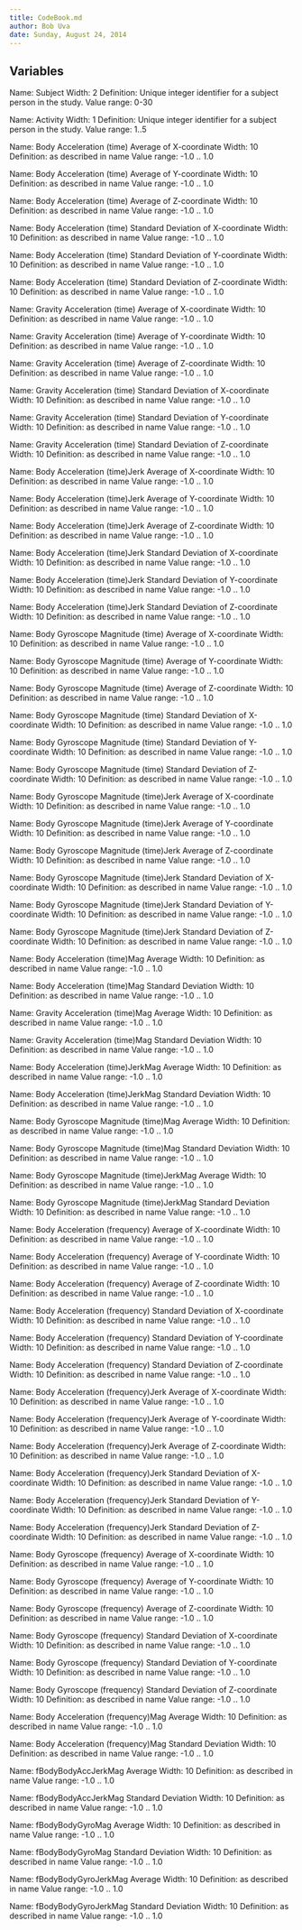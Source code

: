 ```yaml
---
title: CodeBook.md
author: Bob Uva
date: Sunday, August 24, 2014
---
```


Variables
---------

Name:         Subject
Width:        2
Definition:   Unique integer identifier for a subject person in the study.
Value range:  0-30

Name:         Activity
Width:        1
Definition:   Unique integer identifier for a subject person in the study.
Value range:  1..5

Name:         Body Acceleration (time) Average of X-coordinate 
Width:        10
Definition:   as described in name
Value range:  -1.0 .. 1.0

Name:         Body Acceleration (time) Average of Y-coordinate
Width:        10
Definition:   as described in name
Value range:  -1.0 .. 1.0

Name:         Body Acceleration (time) Average of Z-coordinate
Width:        10
Definition:   as described in name
Value range:  -1.0 .. 1.0

Name:         Body Acceleration (time) Standard Deviation of X-coordinate
Width:        10
Definition:   as described in name
Value range:  -1.0 .. 1.0

Name:         Body Acceleration (time) Standard Deviation of Y-coordinate
Width:        10
Definition:   as described in name
Value range:  -1.0 .. 1.0

Name:         Body Acceleration (time) Standard Deviation of Z-coordinate 
Width:        10
Definition:   as described in name
Value range:  -1.0 .. 1.0

Name:         Gravity Acceleration (time) Average of X-coordinate
Width:        10
Definition:   as described in name
Value range:  -1.0 .. 1.0

Name:         Gravity Acceleration (time) Average of Y-coordinate
Width:        10
Definition:   as described in name
Value range:  -1.0 .. 1.0

Name:         Gravity Acceleration (time) Average of Z-coordinate
Width:        10
Definition:   as described in name
Value range:  -1.0 .. 1.0


Name:         Gravity Acceleration (time) Standard Deviation of X-coordinate
Width:        10
Definition:   as described in name
Value range:  -1.0 .. 1.0


Name:         Gravity Acceleration (time) Standard Deviation of Y-coordinate
Width:        10
Definition:   as described in name
Value range:  -1.0 .. 1.0


Name:         Gravity Acceleration (time) Standard Deviation of Z-coordinate
Width:        10
Definition:   as described in name
Value range:  -1.0 .. 1.0

Name:         Body Acceleration (time)Jerk Average of X-coordinate
Width:        10
Definition:   as described in name
Value range:  -1.0 .. 1.0

Name:         Body Acceleration (time)Jerk Average of Y-coordinate
Width:        10
Definition:   as described in name
Value range:  -1.0 .. 1.0

Name:         Body Acceleration (time)Jerk Average of Z-coordinate
Width:        10
Definition:   as described in name
Value range:  -1.0 .. 1.0

Name:         Body Acceleration (time)Jerk Standard Deviation of X-coordinate
Width:        10
Definition:   as described in name
Value range:  -1.0 .. 1.0

Name:         Body Acceleration (time)Jerk Standard Deviation of Y-coordinate
Width:        10
Definition:   as described in name
Value range:  -1.0 .. 1.0

Name:         Body Acceleration (time)Jerk Standard Deviation of Z-coordinate
Width:        10
Definition:   as described in name
Value range:  -1.0 .. 1.0

Name:         Body Gyroscope Magnitude (time) Average of X-coordinate
Width:        10
Definition:   as described in name
Value range:  -1.0 .. 1.0

Name:         Body Gyroscope Magnitude (time) Average of Y-coordinate
Width:        10
Definition:   as described in name
Value range:  -1.0 .. 1.0

Name:         Body Gyroscope Magnitude (time) Average of Z-coordinate
Width:        10
Definition:   as described in name
Value range:  -1.0 .. 1.0

Name:         Body Gyroscope Magnitude (time) Standard Deviation of X-coordinate
Width:        10
Definition:   as described in name
Value range:  -1.0 .. 1.0

Name:         Body Gyroscope Magnitude (time) Standard Deviation of Y-coordinate
Width:        10
Definition:   as described in name
Value range:  -1.0 .. 1.0

Name:         Body Gyroscope Magnitude (time) Standard Deviation of Z-coordinate
Width:        10
Definition:   as described in name
Value range:  -1.0 .. 1.0

Name:         Body Gyroscope Magnitude (time)Jerk Average of X-coordinate
Width:        10
Definition:   as described in name
Value range:  -1.0 .. 1.0

Name:         Body Gyroscope Magnitude (time)Jerk Average of Y-coordinate
Width:        10
Definition:   as described in name
Value range:  -1.0 .. 1.0

Name:         Body Gyroscope Magnitude (time)Jerk Average of Z-coordinate
Width:        10
Definition:   as described in name
Value range:  -1.0 .. 1.0

Name:         Body Gyroscope Magnitude (time)Jerk Standard Deviation of X-coordinate
Width:        10
Definition:   as described in name
Value range:  -1.0 .. 1.0

Name:         Body Gyroscope Magnitude (time)Jerk Standard Deviation of Y-coordinate
Width:        10
Definition:   as described in name
Value range:  -1.0 .. 1.0

Name:         Body Gyroscope Magnitude (time)Jerk Standard Deviation of Z-coordinate
Width:        10
Definition:   as described in name
Value range:  -1.0 .. 1.0

Name:         Body Acceleration (time)Mag Average
Width:        10
Definition:   as described in name
Value range:  -1.0 .. 1.0

Name:         Body Acceleration (time)Mag Standard Deviation
Width:        10
Definition:   as described in name
Value range:  -1.0 .. 1.0

Name:         Gravity Acceleration (time)Mag Average
Width:        10
Definition:   as described in name
Value range:  -1.0 .. 1.0

Name:         Gravity Acceleration (time)Mag Standard Deviation
Width:        10
Definition:   as described in name
Value range:  -1.0 .. 1.0

Name:         Body Acceleration (time)JerkMag Average
Width:        10
Definition:   as described in name
Value range:  -1.0 .. 1.0

Name:         Body Acceleration (time)JerkMag Standard Deviation
Width:        10
Definition:   as described in name
Value range:  -1.0 .. 1.0

Name:         Body Gyroscope Magnitude (time)Mag Average
Width:        10
Definition:   as described in name
Value range:  -1.0 .. 1.0

Name:         Body Gyroscope Magnitude (time)Mag Standard Deviation
Width:        10
Definition:   as described in name
Value range:  -1.0 .. 1.0

Name:         Body Gyroscope Magnitude (time)JerkMag Average
Width:        10
Definition:   as described in name
Value range:  -1.0 .. 1.0

Name:         Body Gyroscope Magnitude (time)JerkMag Standard Deviation
Width:        10
Definition:   as described in name
Value range:  -1.0 .. 1.0

Name:         Body Acceleration (frequency) Average of X-coordinate
Width:        10
Definition:   as described in name
Value range:  -1.0 .. 1.0

Name:         Body Acceleration (frequency) Average of Y-coordinate
Width:        10
Definition:   as described in name
Value range:  -1.0 .. 1.0

Name:         Body Acceleration (frequency) Average of Z-coordinate
Width:        10
Definition:   as described in name
Value range:  -1.0 .. 1.0

Name:         Body Acceleration (frequency) Standard Deviation of X-coordinate
Width:        10
Definition:   as described in name
Value range:  -1.0 .. 1.0

Name:         Body Acceleration (frequency) Standard Deviation of Y-coordinate
Width:        10
Definition:   as described in name
Value range:  -1.0 .. 1.0

Name:         Body Acceleration (frequency) Standard Deviation of Z-coordinate
Width:        10
Definition:   as described in name
Value range:  -1.0 .. 1.0

Name:         Body Acceleration (frequency)Jerk Average of X-coordinate 
Width:        10
Definition:   as described in name
Value range:  -1.0 .. 1.0

Name:         Body Acceleration (frequency)Jerk Average of Y-coordinate 
Width:        10
Definition:   as described in name
Value range:  -1.0 .. 1.0

Name:         Body Acceleration (frequency)Jerk Average of Z-coordinate 
Width:        10
Definition:   as described in name
Value range:  -1.0 .. 1.0

Name:         Body Acceleration (frequency)Jerk Standard Deviation of X-coordinate 
Width:        10
Definition:   as described in name
Value range:  -1.0 .. 1.0

Name:         Body Acceleration (frequency)Jerk Standard Deviation of Y-coordinate 
Width:        10
Definition:   as described in name
Value range:  -1.0 .. 1.0

Name:         Body Acceleration (frequency)Jerk Standard Deviation of Z-coordinate 
Width:        10
Definition:   as described in name
Value range:  -1.0 .. 1.0

Name:         Body Gyroscope (frequency) Average of X-coordinate 
Width:        10
Definition:   as described in name
Value range:  -1.0 .. 1.0

Name:         Body Gyroscope (frequency) Average of Y-coordinate 
Width:        10
Definition:   as described in name
Value range:  -1.0 .. 1.0

Name:         Body Gyroscope (frequency) Average of Z-coordinate 
Width:        10
Definition:   as described in name
Value range:  -1.0 .. 1.0

Name:         Body Gyroscope (frequency) Standard Deviation of X-coordinate 
Width:        10
Definition:   as described in name
Value range:  -1.0 .. 1.0

Name:         Body Gyroscope (frequency) Standard Deviation of Y-coordinate 
Width:        10
Definition:   as described in name
Value range:  -1.0 .. 1.0

Name:         Body Gyroscope (frequency) Standard Deviation of Z-coordinate 
Width:        10
Definition:   as described in name
Value range:  -1.0 .. 1.0

Name:         Body Acceleration (frequency)Mag Average 
Width:        10
Definition:   as described in name
Value range:  -1.0 .. 1.0

Name:         Body Acceleration (frequency)Mag Standard Deviation 
Width:        10
Definition:   as described in name
Value range:  -1.0 .. 1.0

Name:         fBodyBodyAccJerkMag Average 
Width:        10
Definition:   as described in name
Value range:  -1.0 .. 1.0

Name:         fBodyBodyAccJerkMag Standard Deviation 
Width:        10
Definition:   as described in name
Value range:  -1.0 .. 1.0

Name:         fBodyBodyGyroMag Average 
Width:        10
Definition:   as described in name
Value range:  -1.0 .. 1.0

Name:         fBodyBodyGyroMag Standard Deviation 
Width:        10
Definition:   as described in name
Value range:  -1.0 .. 1.0

Name:         fBodyBodyGyroJerkMag Average 
Width:        10
Definition:   as described in name
Value range:  -1.0 .. 1.0

Name:         fBodyBodyGyroJerkMag Standard Deviation
Width:        10
Definition:   as described in name
Value range:  -1.0 .. 1.0
